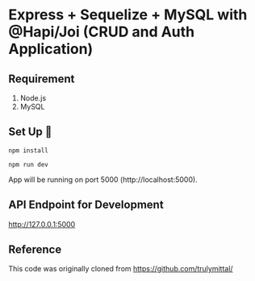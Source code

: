 # Express + Sequelize + MySQL with @Hapi/Joi (CRUD and Auth Application)

## Requirement

1. Node.js
2. MySQL

## Set Up :rocket:

```
npm install
```

```
npm run dev
```

App will be running on port 5000 (http://localhost:5000).

## API Endpoint for Development 

http://127.0.0.1:5000

## Reference 

This code was originally cloned from https://github.com/trulymittal/
